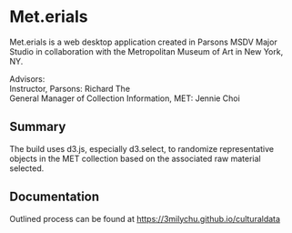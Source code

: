 # Met.erials

Met.erials is a web desktop application created in Parsons MSDV Major Studio in collaboration with the Metropolitan Museum of Art in New York, NY.

Advisors:<br>
Instructor, Parsons: Richard The<br>
General Manager of Collection Information, MET: Jennie Choi<br>

## Summary

The build uses d3.js, especially d3.select, to randomize representative objects in the MET collection based on the associated raw material selected. 

## Documentation

Outlined process can be found at https://3milychu.github.io/culturaldata
